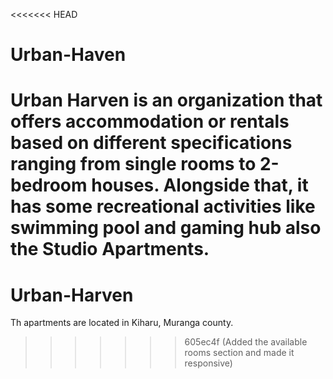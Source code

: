 <<<<<<< HEAD

# Urban-Haven

# Urban Harven is an organization that offers accommodation or rentals based on different specifications ranging from single rooms to 2-bedroom houses. Alongside that, it has some recreational activities like swimming pool and gaming hub also the Studio Apartments.

# Urban-Harven

Th apartments are located in Kiharu, Muranga county.





> > > > > > > 605ec4f (Added the available rooms section and made it responsive)
